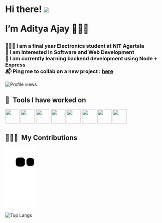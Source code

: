  <h1>Hi there! <img src="https://user-images.githubusercontent.com/42378118/110234147-e3259600-7f4e-11eb-95be-0c4047144dea.gif" width="30">

  I’m Aditya Ajay 👨🏻‍💻
 </h1>

 <h3>
  👨🏻‍🎓 I am a final year Electronics student at NIT Agartala <br>
  🎯 I am interested in Software and Web Development <br>
  🌱 I am currently learning backend development using Node + Express <br>
  📬 Ping me to collab on a new project :  <a href="mailto:adityaajay201426622gmail.com">here</a>
 </h3>
 
 ![Profile views](https://gpvc.arturio.dev/adityaajay29)
 
 <!---Tools used --->

<h2> 🚀 &nbsp;Tools I have worked on</h2>
<p align="left">

  <img src="https://cdn.jsdelivr.net/gh/devicons/devicon/icons/cplusplus/cplusplus-original.svg" width="45" height="45"/>
          
  <img src="https://cdn.jsdelivr.net/gh/devicons/devicon/icons/html5/html5-original.svg" width="45" height="45"/>
  <img src="https://cdn.jsdelivr.net/gh/devicons/devicon/icons/css3/css3-original.svg" width="45" height="45"/>
          
  <img src="https://cdn.jsdelivr.net/gh/devicons/devicon/icons/bootstrap/bootstrap-original.svg" width="45" height="45"/>
  
  <img src="https://cdn.jsdelivr.net/gh/devicons/devicon/icons/nodejs/nodejs-original.svg" width="45" height="45"/>
  <img src="https://cdn.jsdelivr.net/gh/devicons/devicon/icons/express/express-original.svg" width="45" height="45"/>        
  <img src="https://cdn.jsdelivr.net/gh/devicons/devicon/icons/vscode/vscode-original.svg" width="45" height="45"/>
  
  <img src="https://cdn.jsdelivr.net/gh/devicons/devicon/icons/mongodb/mongodb-original.svg" width="45" height="45"/>
          
</p>

<!--- 
![Aditya's GitHub stats](https://github-readme-stats.vercel.app/api?username=adityaajay29&show_icons=true&theme=radical)
--->

<!---Snake game --->

<h2> 👨🏻‍💻 &nbsp;My Contributions</h2>

![snake gif](https://github.com/adityaajay29/adityaajay29/blob/output/github-contribution-grid-snake.svg)

<!---languages used --->

![Top Langs](https://github-readme-stats.vercel.app/api/top-langs/?username=adityaajay29&layout=compact&theme=aura_dark&card_width=800em)


<!---
adityaajay29/adityaajay29 is a ✨ special ✨ repository because its `README.md` (this file) appears on your GitHub profile.
You can click the Preview link to take a look at your changes.
--->
